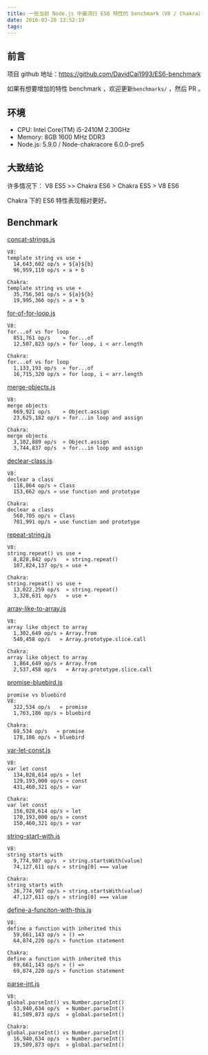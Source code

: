 ```yaml
---
title: 一些当前 Node.js 中最流行 ES6 特性的 benchmark（V8 / Chakra）
date: 2016-03-20 13:52:19
tags:
---
```


## 前言
项目 github 地址：https://github.com/DavidCai1993/ES6-benchmark

如果有想要增加的特性 benchmark ，欢迎更新`benchmarks/` ，然后 PR 。

## 环境

 - CPU: Intel Core(TM) i5-2410M 2.30GHz
 - Memory: 8GB 1600 MHz DDR3
 - Node.js: 5.9.0 / Node-chakracore 6.0.0-pre5

## 大致结论

许多情况下： V8 ES5 >> Chakra ES6 > Chakra ES5 > V8 ES6

Chakra 下的 ES6 特性表现相对更好。
<!-- more -->
## Benchmark

[concat-strings.js](benchmarks/concat-strings.js)

```
V8:
template string vs use +
  14,643,602 op/s » ${a}${b}
  96,959,110 op/s » a + b

Chakra:
template string vs use +
  35,756,501 op/s » ${a}${b}
  19,995,366 op/s » a + b
```

[for-of-for-loop.js](benchmarks/for-of-for-loop.js)

```
V8:
for...of vs for loop
  851,761 op/s    » for...of
  12,507,823 op/s » for loop, i < arr.length

Chakra:
for...of vs for loop
  1,133,193 op/s  » for...of
  16,715,320 op/s » for loop, i < arr.length
```

[merge-objects.js](benchmarks/merge-objects.js)

```
V8:
merge objects
  669,921 op/s    » Object.assign
  23,625,182 op/s » for...in loop and assign

Chakra:
merge objects
  3,102,889 op/s  » Object.assign
  3,744,837 op/s  » for...in loop and assign
```

[declear-class.js](benchmarks/declear-class.js)

```
V8:
declear a class
  118,864 op/s » Class
  153,662 op/s » use function and prototype

Chakra:
declear a class
  560,705 op/s » Class
  701,991 op/s » use function and prototype
```

[repeat-string.js](benchmarks/repeat-string.js)

```
V8:
string.repeat() vs use +
  8,828,842 op/s   » string.repeat()
  107,824,137 op/s » use +

Chakra:
string.repeat() vs use +
  13,022,259 op/s  » string.repeat()
  3,328,631 op/s   » use +
```

[array-like-to-array.js](benchmarks/array-like-to-array.js)

```
V8:
array like object to array
  1,302,649 op/s » Array.from
  540,458 op/s   » Array.prototype.slice.call

Chakra:
array like object to array
  1,864,649 op/s » Array.from
  2,537,458 op/s   » Array.prototype.slice.call
```

[promise-bluebird.js](benchmarks/promise-bluebird.js)

```
promise vs bluebird
V8:
  322,534 op/s   » promise
  1,763,186 op/s » bluebird

Chakra:
  69,534 op/s   » promise
  178,186 op/s » bluebird
```

[var-let-const.js](benchmarks/var-let-const.js)

```
V8:
var let const
  134,028,614 op/s » let
  129,193,000 op/s » const
  431,460,321 op/s » var

Chakra:
var let const
  156,028,614 op/s » let
  170,193,000 op/s » const
  150,460,321 op/s » var
```

[string-start-with.js](benchmarks/string-start-with.js)

```
V8:
string starts with
  9,774,987 op/s  » string.startsWith(value)
  74,127,611 op/s » string[0] === value

Chakra:
string starts with
  26,774,987 op/s » string.startsWith(value)
  47,127,611 op/s » string[0] === value
```

[define-a-funciton-with-this.js](benchmarks/define-a-funciton-with-this.js)

```
V8:
define a function with inherited this
  59,661,143 op/s » () =>
  64,874,220 op/s » function statement

Chakra:
define a function with inherited this
  69,661,143 op/s » () =>
  69,874,220 op/s » function statement
```

[parse-int.js](benchmarks/parse-int.js)

```
V8:
global.parseInt() vs Number.parseInt()
  53,940,634 op/s  » Number.parseInt()
  81,509,873 op/s  » global.parseInt()

Chakra:
global.parseInt() vs Number.parseInt()
  16,940,634 op/s  » Number.parseInt()
  19,509,873 op/s  » global.parseInt()
```
